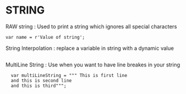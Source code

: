 # STRING

RAW string
: Used to print a string which ignores all special characters
```
var name = r'Value of string';
```
String  Interpolation
: replace a variable in string with a dynamic value

```
```

MultiLine String
: Use when you want to have line breakes in your string
```
  var multiLineString = """ This is first line 
  and this is second line
  and this is third""";
```